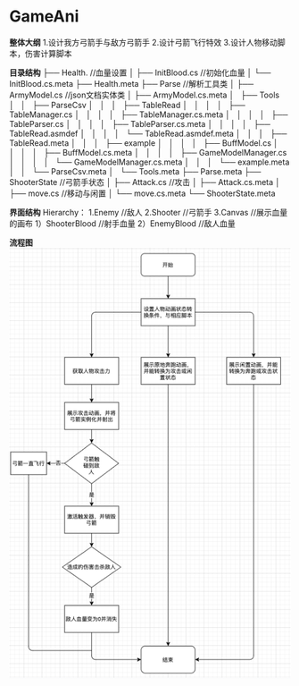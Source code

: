 # GameAni

**整体大纲**
1.设计我方弓箭手与敌方弓箭手
2.设计弓箭飞行特效
3.设计人物移动脚本，伤害计算脚本

**目录结构**
├── Health.  //血量设置
│   ├── InitBlood.cs  //初始化血量
│   └── InitBlood.cs.meta
├── Health.meta
├── Parse //解析工具类
│   ├── ArmyModel.cs  //json文档实体类
│   ├── ArmyModel.cs.meta
│   ├── Tools
│   │   ├── ParseCsv
│   │   │   ├── TableRead
│   │   │   │   ├── TableManager.cs
│   │   │   │   ├── TableManager.cs.meta
│   │   │   │   ├── TableParser.cs
│   │   │   │   ├── TableParser.cs.meta
│   │   │   │   ├── TableRead.asmdef
│   │   │   │   └── TableRead.asmdef.meta
│   │   │   ├── TableRead.meta
│   │   │   ├── example
│   │   │   │   ├── BuffModel.cs
│   │   │   │   ├── BuffModel.cs.meta
│   │   │   │   ├── GameModelManager.cs
│   │   │   │   └── GameModelManager.cs.meta
│   │   │   └── example.meta
│   │   └── ParseCsv.meta
│   └── Tools.meta
├── Parse.meta
├── ShooterState //弓箭手状态
│   ├── Attack.cs //攻击
│   ├── Attack.cs.meta
│   ├── move.cs //移动与闲置
│   └── move.cs.meta
└── ShooterState.meta


**界面结构**
 Hierarchy：
    1.Enemy  //敌人
    2.Shooter //弓箭手
    3.Canvas //展示血量的画布
      1）ShooterBlood //射手血量
      2）EnemyBlood //敌人血量

   
**流程图**
![image](https://github.com/89trillion-songzhiheng/GameAni/blob/master/picture/ani.png)
